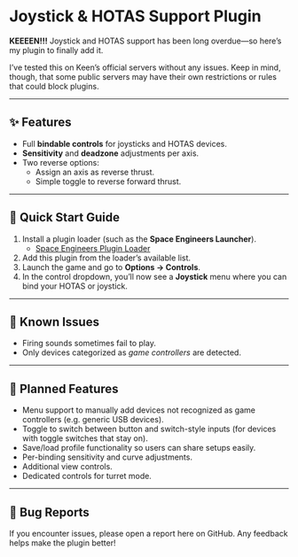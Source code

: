 # Joystick & HOTAS Support Plugin  

**KEEEEN!!!** Joystick and HOTAS support has been long overdue—so here’s my plugin to finally add it.  

I’ve tested this on Keen’s official servers without any issues. Keep in mind, though, that some public servers may have their own restrictions or rules that could block plugins.  

---

## ✨ Features  
- Full **bindable controls** for joysticks and HOTAS devices.  
- **Sensitivity** and **deadzone** adjustments per axis.  
- Two reverse options:  
  - Assign an axis as reverse thrust.  
  - Simple toggle to reverse forward thrust.  

---

## 🚀 Quick Start Guide  

1. Install a plugin loader (such as the **Space Engineers Launcher**).  
   - [Space Engineers Plugin Loader](https://github.com/sepluginloader/Space-Engineers-Plugin-Loader)  
2. Add this plugin from the loader’s available list.  
3. Launch the game and go to **Options → Controls**.  
4. In the control dropdown, you’ll now see a **Joystick** menu where you can bind your HOTAS or joystick.  

---

## 🚧 Known Issues  
- Firing sounds sometimes fail to play.  
- Only devices categorized as *game controllers* are detected.  

---

## 📌 Planned Features  
- Menu support to manually add devices not recognized as game controllers (e.g. generic USB devices).  
- Toggle to switch between button and switch-style inputs (for devices with toggle switches that stay on).  
- Save/load profile functionality so users can share setups easily.  
- Per-binding sensitivity and curve adjustments.  
- Additional view controls.  
- Dedicated controls for turret mode.  

---

## 🐞 Bug Reports  
If you encounter issues, please open a report here on GitHub. Any feedback helps make the plugin better!  

